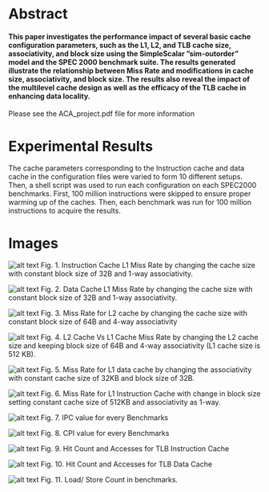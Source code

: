 # Abstract

#### This paper investigates the performance impact of several basic cache configuration parameters, such as the L1, L2, and TLB cache size, associativity, and block size using the SimpleScalar ”sim-outorder” model and the SPEC 2000 benchmark suite. The results generated illustrate the relationship between Miss Rate and modifications in cache size, associativity, and block size. The results also reveal the impact of the multilevel cache design as well as the efficacy of the TLB cache in enhancing data locality.

Please see the ACA_project.pdf file for more information

# Experimental Results
The cache parameters corresponding to the Instruction cache and data cache in the configuration files were varied to form 10 different setups. Then, a shell script was used to run each configuration on each SPEC2000 benchmarks. First, 100 million instructions were skipped to ensure proper warming up of the caches. Then, each benchmark was run for 100 million instructions to acquire the results.

# Images

![alt text](./Picture1.png)
Fig. 1. Instruction Cache L1 Miss Rate by changing the cache size with constant block size of 32B and 1-way associativity.

![alt text](./Picture2.png)
Fig. 2. Data Cache L1 Miss Rate by changing the cache size with constant block size of 32B and 1-way associativity.

![alt text](./Picture3.png)
Fig. 3. Miss Rate for L2 cache by changing the cache size with constant block size of 64B and 4-way associativity

![alt text](./Picture4.png)
Fig. 4. L2 Cache Vs L1 Cache Miss Rate by changing the L2 cache size and keeping block size of 64B and 4-way associativity (L1 cache size is 512 KB).

![alt text](./Picture5.png)
Fig. 5. Miss Rate for L1 data cache by changing the associativity with constant cache size of 32KB and block size of 32B.

![alt text](./Picture6.png)
Fig. 6. Miss Rate for L1 Instruction Cache with change in block size setting constant cache size of 512KB and associativity as 1-way.

![alt text](./Picture7.png)
Fig. 7. IPC value for every Benchmarks

![alt text](./Picture8.png)
Fig. 8. CPI value for every Benchmarks

![alt text](./Picture9.png)
Fig. 9. Hit Count and Accesses for TLB Instruction Cache

![alt text](./Picture10.png)
Fig. 10. Hit Count and Accesses for TLB Data Cache

![alt text](./Picture11.png)
Fig. 11. Load/ Store Count in benchmarks.